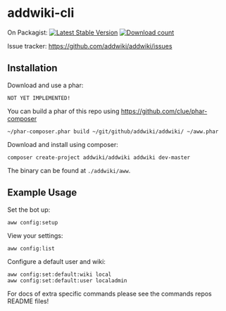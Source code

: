 # addwiki-cli

On Packagist:
[![Latest Stable Version](https://poser.pugx.org/addwiki/addwiki/version.png)](https://packagist.org/packages/addwiki/addwiki)
[![Download count](https://poser.pugx.org/addwiki/addwiki/d/total.png)](https://packagist.org/packages/addwiki/addwiki)

Issue tracker: https://github.com/addwiki/addwiki/issues

## Installation

Download and use a phar:

    NOT YET IMPLEMENTED!

You can build a phar of this repo using https://github.com/clue/phar-composer

    ~/phar-composer.phar build ~/git/github/addwiki/addwiki/ ~/aww.phar

Download and install using composer:

    composer create-project addwiki/addwiki addwiki dev-master

The binary can be found at `./addwiki/aww`.

## Example Usage

Set the bot up:

    aww config:setup

View your settings:

    aww config:list

Configure a default user and wiki:

    aww config:set:default:wiki local
    aww config:set:default:user localadmin

For docs of extra specific commands please see the commands repos README files!
